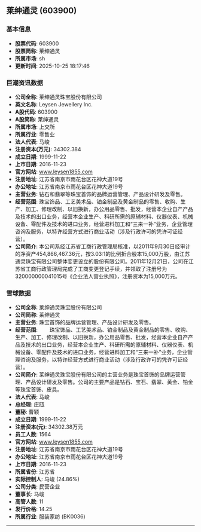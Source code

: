 ## 莱绅通灵 (603900)

### 基本信息

- **股票代码**: 603900
- **股票简称**: 莱绅通灵
- **所属市场**: sh
- **更新时间**: 2025-10-25 18:17:46

### 巨潮资讯数据

- **公司全称**: 莱绅通灵珠宝股份有限公司
- **英文名称**: Leysen Jewellery Inc.
- **A股代码**: 603900
- **A股简称**: 莱绅通灵
- **所属市场**: 上交所
- **所属行业**: 零售业
- **法人代表**: 马峻
- **注册资本(万元)**: 34302.384
- **成立日期**: 1999-11-22
- **上市日期**: 2016-11-23
- **官方网站**: www.leysen1855.com
- **注册地址**: 江苏省南京市雨花台区花神大道19号
- **办公地址**: 江苏省南京市雨花台区花神大道19号
- **主营业务**: 钻石和翡翠等珠宝首饰的品牌运营管理、产品设计研发及零售。
- **经营范围**: 珠宝饰品、工艺美术品、铂金制品及黄金制品的零售、收购、生产、加工、修理改制、以旧换新，办公用品零售、批发，经营本企业自产产品及技术的出口业务，经营本企业生产、科研所需的原辅材料、仪器仪表、机械设备、零配件及技术的进口业务，经营进料加工和“三来一补”业务，企业管理咨询及服务，以特许经营方式进行商业活动（涉及行政许可的凭许可证经营）。
- **公司简介**: 本公司系经江苏省工商行政管理局核准，以2011年9月30日经审计的净资产454,866,467.36元，按3.03:1的比例折合股本15,000万股，由江苏通灵珠宝有限公司整体变更设立的股份有限公司。2011年12月21日，公司在江苏省工商行政管理局完成了工商变更登记手续，并领取了注册号为320000000041015号《企业法人营业执照》，注册资本为15,000万元。

### 雪球数据

- **公司全称**: 莱绅通灵珠宝股份有限公司
- **公司简称**: 莱绅通灵
- **主营业务**: 珠宝首饰的品牌运营管理、产品设计研发及零售。
- **经营范围**: 　　珠宝饰品、工艺美术品、铂金制品及黄金制品的零售、收购、生产、加工、修理改制、以旧换新，办公用品零售、批发，经营本企业自产产品及技术的出口业务，经营本企业生产、科研所需的原辅材料、仪器仪表、机械设备、零配件及技术的进口业务，经营进料加工和“三来一补”业务，企业管理咨询及服务，以特许经营方式进行商业活动（涉及行政许可的凭许可证经营）。
- **公司简介**: 莱绅通灵珠宝股份有限公司的主营业务是珠宝首饰的品牌运营管理、产品设计研发及零售。公司的主要产品是钻石、宝石、翡翠、黄金、铂金等珠宝首饰、皮具。
- **法人代表**: 马峻
- **总经理**: 庄瓯
- **董秘**: 曹颖
- **成立日期**: 1999-11-22
- **注册资本(元)**: 34302.38万元
- **员工人数**: 1564
- **官方网站**: www.leysen1855.com
- **注册地址**: 江苏省南京市雨花台区花神大道19号
- **办公地址**: 江苏省南京市雨花台区花神大道19号
- **上市日期**: 2016-11-23
- **所属省份**: 江苏省
- **实际控制人**: 马峻 (24.86%)
- **公司分类**: 民营企业
- **董事长**: 马峻
- **高管人数**: 11
- **发行价格**: 14.25
- **所属行业**: 服装家纺 (BK0036)

---